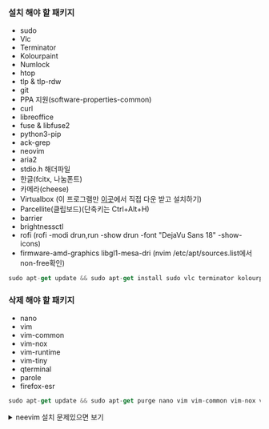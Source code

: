 ### 설치 해야 할 패키지
* sudo
* Vlc
* Terminator
* Kolourpaint
* Numlock
* htop
* tlp & tlp-rdw
* git
* PPA 지원(software-properties-common)
* curl
* libreoffice
* fuse & libfuse2
* python3-pip
* ack-grep
* neovim
* aria2
* stdio.h 해더파일
* 한글(fcitx, 나눔폰트)
* 카메라(cheese)
* Virtualbox (이 프로그램만 [이곳](https://www.virtualbox.org/wiki/Linux_Downloads)에서 직접 다운 받고 설치하기)
* Parcellite(클립보드)(단축키는 Ctrl+Alt+H)
* barrier
* brightnessctl
* rofi (rofi -modi drun,run -show drun -font "DejaVu Sans 18" -show-icons)
* firmware-amd-graphics libgl1-mesa-dri (nvim /etc/apt/sources.list에서 non-free확인)

```swift
sudo apt-get update && sudo apt-get install sudo vlc terminator kolourpaint numlockx htop tlp tlp-rdw git software-properties-common curl libreoffice fuse libfuse2 git python3-pip ack-grep neovim aria2 libc6-dev fcitx-lib* fcitx-hangul fonts-nanum cheese parcellite barrier rofi firmware-amd-graphics libgl1-mesa-dri -y && sudo apt-get full-upgrade
```

### 삭제 해야 할 패키지
* nano
* vim
* vim-common
* vim-nox
* vim-runtime
* vim-tiny
* qterminal
* parole
* firefox-esr

```swift
sudo apt-get update && sudo apt-get purge nano vim vim-common vim-nox vim-runtime vim-tiny qterminal parole firefox && sudo rm -rf /etc/firefox/ /usr/lib/firefox* /usr/lib/firefox-addons/ /home/leedaeeun/.mozilla

```


<details>
<summary>neevim 설치 문제있으면 보기</summary>
NeoVim 설치  
  
sudo apt-get install software-properties-common fuse libfuse2 git python3-pip ack-grep -y && sudo apt-get update && sudo apt-get install neovim  

pip3 install --user neovim  

curl -fLo ~/.local/share/nvim/site/autoload/plug.vim --create-dirs https://raw.githubusercontent.com/junegunn/vim-plug/master/plug.vim  

터미널에서 'v' 만으로 nvim을 실행하고 싶으면 ~/.zshrc 에서 마지막 줄에 alias v='nvim' 를 입력하면 된다.
</details>

